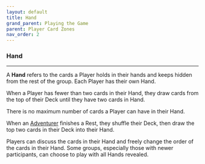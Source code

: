 ```yaml
---
layout: default
title: Hand
grand_parent: Playing the Game
parent: Player Card Zones
nav_order: 2
---
```


### Hand

---

A **Hand** refers to the cards a Player holds in their hands and keeps hidden from the rest of the group. Each Player has their own Hand.

When a Player has fewer than two cards in their Hand, they draw cards from the top of their Deck until they have two cards in Hand.

There is no maximum number of cards a Player can have in their Hand. 

When an [Adventurer](https://plerpsandplerps.github.io/Sprouting-Tales/docs/Introduction/Basics.html#player-and-adventurer) finishes a Rest, they shuffle their Deck, then draw the top two cards in their Deck into their Hand. 

Players can discuss the cards in their Hand and freely change the order of the cards in their Hand. Some groups, especially those with newer participants, can choose to play with all Hands revealed.